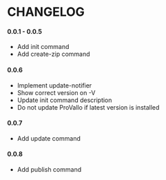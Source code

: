 # CHANGELOG

#### 0.0.1 - 0.0.5
 - Add init command
 - Add create-zip command
 
#### 0.0.6
 - Implement update-notifier
 - Show correct version on -V
 - Update init command description
 - Do not update ProVallo if latest version is installed
 
#### 0.0.7
 - Add update command
 
#### 0.0.8
 - Add publish command
